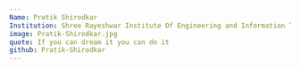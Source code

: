 ```yaml
---
Name: Pratik Shirodkar
Institution: Shree Rayeshwar Institute Of Engineering and Information Technology,Goa
image: Pratik-Shirodkar.jpg
quote: If you can dream it you can do it
github: Pratik-Shirodkar
---
```

